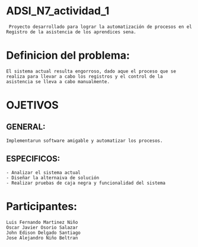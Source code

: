 # ADSI_N7_actividad_1
 
     Proyecto desarrollado para lograr la automatización de procesos en el Registro de la asistencia de los aprendices sena.

# Definicion del problema:

    El sistema actual resulta engorroso, dado aque el proceso que se realiza para llevar a cabo los registros y el control de la      asistencia se lleva a cabo manualmente.

# OJETIVOS
  ## GENERAL:
    Implementarun software amigable y automatizar los procesos.
  ## ESPECIFICOS:
    - Analizar el sistema actual
    - Diseñar la alternaiva de solución
    - Realizar pruebas de caja negra y funcionalidad del sistema

# Participantes:

    Luis Fernando Martinez Niño
    Oscar Javier Osorio Salazar
    John Edison Delgado Santiago
    Jose Alejandro Niño Beltran
